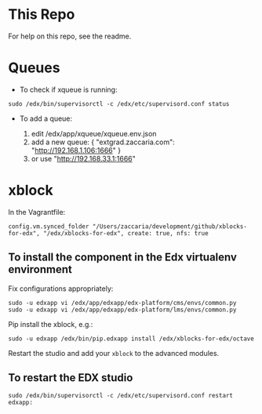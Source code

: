 
# This Repo

For help on this repo, see the readme.

# Queues 

* To check if xqueue is running:

 `sudo /edx/bin/supervisorctl -c /edx/etc/supervisord.conf status`
 
* To add a queue:

    1. edit /edx/app/xqueue/xqueue.env.json
    2. add a new queue: { "extgrad.zaccaria.com": "http://192.168.1.106:1666" }
    3. or use "http://192.168.33.1:1666"

# xblock 

In the Vagrantfile:

    config.vm.synced_folder "/Users/zaccaria/development/github/xblocks-for-edx", "/edx/xblocks-for-edx", create: true, nfs: true

## To install the component in the Edx virtualenv environment 

Fix configurations appropriately:

    sudo -u edxapp vi /edx/app/edxapp/edx-platform/cms/envs/common.py
    sudo -u edxapp vi /edx/app/edxapp/edx-platform/lms/envs/common.py

Pip install the xblock, e.g.: 

    sudo -u edxapp /edx/bin/pip.edxapp install /edx/xblocks-for-edx/octave

Restart the studio and add your `xblock` to the advanced modules.

## To restart the EDX studio

    sudo /edx/bin/supervisorctl -c /edx/etc/supervisord.conf restart edxapp:

